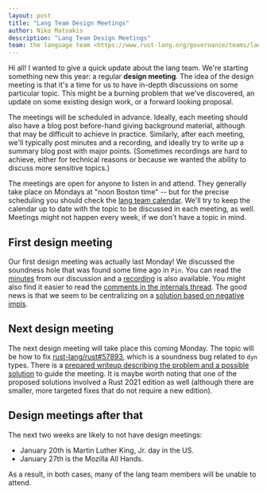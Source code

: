 ```yaml
---
layout: post
title: "Lang Team Design Meetings"
author: Niko Matsakis
description: "Lang Team Design Meetings"
team: the language team <https://www.rust-lang.org/governance/teams/lang>
---
```


Hi all! I wanted to give a quick update about the lang team. We're
starting something new this year: a regular **design meeting**.  The
idea of the design meeting is that it's a time for us to have in-depth
discussions on some particular topic. This might be a burning problem
that we've discovered, an update on some existing design work, or a
forward looking proposal.

The meetings will be scheduled in advance. Ideally, each meeting
should also have a blog post before-hand giving background material,
although that may be difficult to achieve in practice. Similarly,
after each meeting, we'll typically post minutes and a recording, and
ideally try to write up a summary blog post with major
points. (Sometimes recordings are hard to achieve, either for
technical reasons or because we wanted the ability to discuss more
sensitive topics.)

The meetings are open for anyone to listen in and attend. They
generally take place on Mondays at "noon Boston time" -- but for the
precise scheduling you should check the [lang team calendar]. We'll
try to keep the calendar up to date with the topic to be discussed in
each meeting, as well.  Meetings might not happen every week, if we
don't have a topic in mind.

[lang team calendar]: https://github.com/rust-lang/lang-team/#meeting-calendar

## First design meeting

Our first design meeting was actually last Monday! We discussed the
soundness hole that was found some time ago in `Pin`.  You can read
the [minutes] from our discussion and a [recording] is also
available. You might also find it easier to read the [comments in the
internals thread][comments]. The good news is that we seem to be
centralizing on a [solution based on negative impls][neg].

[minutes]: https://github.com/rust-lang/lang-team/blob/master/design-meeting-minutes/2020-01-06-Pin-unsoundness.md
[recording]: https://youtu.be/MX_GRNLhlY8
[comments]: https://internals.rust-lang.org/t/unsoundness-in-pin/11311/112?u=nikomatsakis
[neg]: https://internals.rust-lang.org/t/explicit-negative-impls-to-fix-pin-soundness-hole/11587

## Next design meeting

The next design meeting will take place this coming Monday. The topic
will be how to fix [rust-lang/rust#57893], which is a soundness bug
related to `dyn` types. There is a [prepared writeup describing the
problem and a possible solution][gist] to guide the meeting. It is
maybe worth noting that one of the proposed solutions involved a Rust
2021 edition as well (although there are smaller, more targeted fixes
that do not require a new edition).

[rust-lang/rust#57893]: https://github.com/rust-lang/rust/issues/57893
[gist]: https://gist.github.com/0cf84ac05ce7751b5759cbf335c4d327

## Design meetings after that

The next two weeks are likely to not have design meetings:

* January 20th is Martin Luther King, Jr. day in the US.
* January 27th is the Mozilla All Hands.

As a result, in both cases, many of the lang team members will be
unable to attend.
